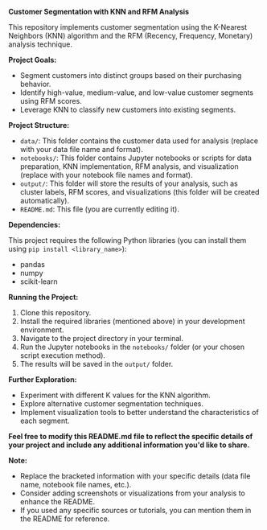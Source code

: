 **Customer Segmentation with KNN and RFM Analysis**

This repository implements customer segmentation using the K-Nearest Neighbors (KNN) algorithm and the RFM (Recency, Frequency, Monetary) analysis technique. 

**Project Goals:**

* Segment customers into distinct groups based on their purchasing behavior.
* Identify high-value, medium-value, and low-value customer segments using RFM scores.
* Leverage KNN to classify new customers into existing segments.

**Project Structure:**

* `data/`: This folder contains the customer data used for analysis (replace with your data file name and format).
* `notebooks/`: This folder contains Jupyter notebooks or scripts for data preparation, KNN implementation, RFM analysis, and visualization (replace with your notebook file names and format).
* `output/`: This folder will store the results of your analysis, such as cluster labels, RFM scores, and visualizations (this folder will be created automatically).
* `README.md`: This file (you are currently editing it).

**Dependencies:**

This project requires the following Python libraries (you can install them using `pip install <library_name>`):

* pandas
* numpy
* scikit-learn

**Running the Project:**

1. Clone this repository.
2. Install the required libraries (mentioned above) in your development environment.
3. Navigate to the project directory in your terminal.
4. Run the Jupyter notebooks in the `notebooks/` folder (or your chosen script execution method). 
5. The results will be saved in the `output/` folder.

**Further Exploration:**

* Experiment with different K values for the KNN algorithm.
* Explore alternative customer segmentation techniques.
* Implement visualization tools to better understand the characteristics of each segment.

**Feel free to modify this README.md file to reflect the specific details of your project and include any additional information you'd like to share.**

**Note:**

* Replace the bracketed information with your specific details (data file name, notebook file names, etc.).
* Consider adding screenshots or visualizations from your analysis to enhance the README.
* If you used any specific sources or tutorials, you can mention them in the README for reference.
